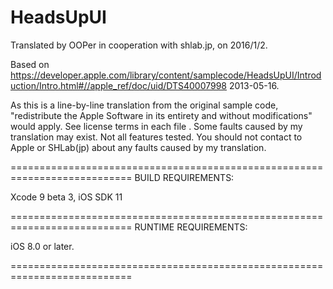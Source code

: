 # HeadsUpUI

Translated by OOPer in cooperation with shlab.jp, on 2016/1/2.

Based on
<https://developer.apple.com/library/content/samplecode/HeadsUpUI/Introduction/Intro.html#//apple_ref/doc/uid/DTS40007998>
2013-05-16.

As this is a line-by-line translation from the original sample code, "redistribute the Apple Software in its entirety and without modifications" would apply. See license terms in each file .
Some faults caused by my translation may exist. Not all features tested.
You should not contact to Apple or SHLab(jp) about any faults caused by my translation.

===========================================================================
BUILD REQUIREMENTS:

Xcode 9 beta 3, iOS SDK 11

===========================================================================
RUNTIME REQUIREMENTS:

iOS 8.0 or later.

===========================================================================
